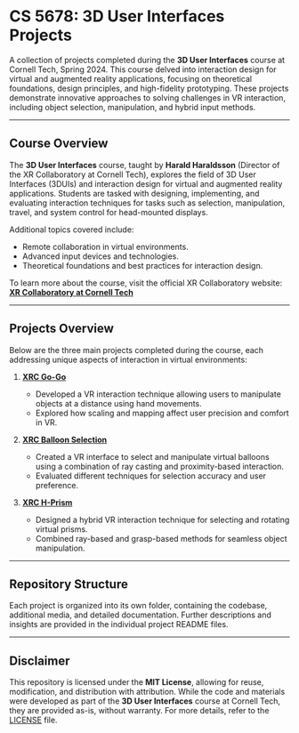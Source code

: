 # CS 5678: 3D User Interfaces Projects  

A collection of projects completed during the **3D User Interfaces** course at Cornell Tech, Spring 2024. This course delved into interaction design for virtual and augmented reality applications, focusing on theoretical foundations, design principles, and high-fidelity prototyping. These projects demonstrate innovative approaches to solving challenges in VR interaction, including object selection, manipulation, and hybrid input methods.

---

## Course Overview  
The **3D User Interfaces** course, taught by **Harald Haraldsson** (Director of the XR Collaboratory at Cornell Tech), explores the field of 3D User Interfaces (3DUIs) and interaction design for virtual and augmented reality applications. Students are tasked with designing, implementing, and evaluating interaction techniques for tasks such as selection, manipulation, travel, and system control for head-mounted displays. 

Additional topics covered include:
- Remote collaboration in virtual environments.
- Advanced input devices and technologies.
- Theoretical foundations and best practices for interaction design.  

To learn more about the course, visit the official XR Collaboratory website:  
[**XR Collaboratory at Cornell Tech**](https://xrcollaboratory.tech.cornell.edu/courses)

---

## Projects Overview  
Below are the three main projects completed during the course, each addressing unique aspects of interaction in virtual environments:

1. [**XRC Go-Go**](https://github.com/Ruiznogueras05/CS-5678_3D-User-Interfaces-Projects/tree/main/XRC_GoGo)  
   - Developed a VR interaction technique allowing users to manipulate objects at a distance using hand movements.
   - Explored how scaling and mapping affect user precision and comfort in VR.

2. [**XRC Balloon Selection**](https://github.com/Ruiznogueras05/CS-5678_3D-User-Interfaces-Projects/tree/main/XRC_BalloonSelection)  
   - Created a VR interface to select and manipulate virtual balloons using a combination of ray casting and proximity-based interaction.
   - Evaluated different techniques for selection accuracy and user preference.

3. [**XRC H-Prism**](https://github.com/Ruiznogueras05/CS-5678_3D-User-Interfaces-Projects/tree/main/XRC_HPrism)  
   - Designed a hybrid VR interaction technique for selecting and rotating virtual prisms.
   - Combined ray-based and grasp-based methods for seamless object manipulation.

---

## Repository Structure  
Each project is organized into its own folder, containing the codebase, additional media, and detailed documentation. Further descriptions and insights are provided in the individual project README files.

---

## Disclaimer  

This repository is licensed under the **MIT License**, allowing for reuse, modification, and distribution with attribution. While the code and materials were developed as part of the **3D User Interfaces** course at Cornell Tech, they are provided as-is, without warranty. For more details, refer to the [LICENSE](LICENSE) file.
